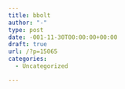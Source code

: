 ```yaml
---
title: bbolt
author: "-"
type: post
date: -001-11-30T00:00:00+00:00
draft: true
url: /?p=15065
categories:
  - Uncategorized

---
```

